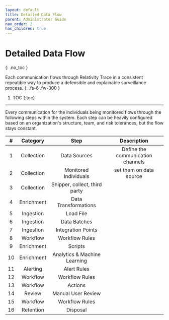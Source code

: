 ```yaml
---
layout: default
title: Detailed Data Flow
parent: Administrator Guide
nav_order: 2
has_children: true
---
```


# Detailed Data Flow
{: .no_toc }


Each communication flows through Relativity Trace in a consistent repeatible way to produce a defensible and explainable surveillance process.
{: .fs-6 .fw-300 }

1. TOC
{:toc}

---

Every communication for the individuals being monitored flows through the following steps within the system. Each step can be heavily configured based on an organization's structure, team, and risk tolerances, but the flow stays constant. 

| # | Category | Step | Description |
|:---:|:------:|:-------------:|:-----:|
| 1 | Collection | Data Sources | Define the communication channels |
| 2 | Collection | Monitored Individuals | set them on data source |
| 3 | Collection | Shipper, collect, third party |
| 4 | Enrichment | Data Transformations | |
| 5 | Ingestion | Load File | |
| 6 | Ingestion | Data Batches| |
| 7 | Ingestion | Integration Points | |
| 8 | Workflow | Workflow Rules | |
| 9 | Enrichment | Scripts | |
| 10 | Enrichment | Analytics & Machine Learning | |
| 11 | Alerting | Alert Rules | |
| 12 | Workflow | Workflow Rules | |
| 13 | Workflow | Actions | |
| 14 | Review | Manual User Review | |
| 15 | Workflow | Workflow Rules | |
| 16 | Retention | Disposal | |


